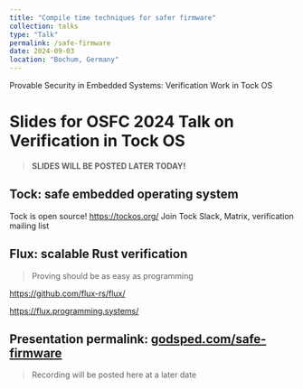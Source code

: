 ```yaml
---
title: "Compile time techniques for safer firmware"
collection: talks
type: "Talk"
permalink: /safe-firmware
date: 2024-09-03
location: "Bochum, Germany"
---
```


Provable Security in Embedded Systems: Verification Work in Tock OS

# Slides for OSFC 2024 Talk on Verification in Tock OS

> **SLIDES WILL BE POSTED LATER TODAY!**

## Tock: safe embedded operating system
Tock is open source!
https://tockos.org/
Join Tock Slack, Matrix, verification mailing list


## Flux: scalable Rust verification
> Proving should be as easy as programming 

https://github.com/flux-rs/flux/

https://flux.programming.systems/

## Presentation permalink: [godsped.com/safe-firmware](https://godsped.com/safe-firmware/)

> Recording will be posted here at a later date
